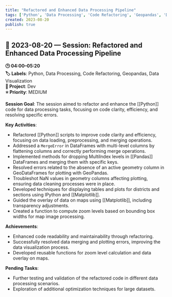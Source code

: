 ```yaml
---
title: "Refactored and Enhanced Data Processing Pipeline"
tags: ['Python', 'Data Processing', 'Code Refactoring', 'Geopandas', 'Data Visualization']
created: 2023-08-20
publish: true
---
```


## 📅 2023-08-20 — Session: Refactored and Enhanced Data Processing Pipeline

**🕒 04:00–05:20**  
**🏷️ Labels**: Python, Data Processing, Code Refactoring, Geopandas, Data Visualization  
**📂 Project**: Dev  
**⭐ Priority**: MEDIUM  


**Session Goal**: The session aimed to refactor and enhance the [[Python]] code for data processing tasks, focusing on code clarity, efficiency, and resolving specific errors.

**Key Activities**:
- Refactored [[Python]] scripts to improve code clarity and efficiency, focusing on data loading, preprocessing, and merging operations.
- Addressed a `MergeError` in DataFrames with multi-level columns by flattening columns and correctly performing merge operations.
- Implemented methods for dropping MultiIndex levels in [[Pandas]] DataFrames and merging them with specific keys.
- Resolved errors related to the absence of an active geometry column in GeoDataFrames for plotting with GeoPandas.
- Troubleshot NaN values in geometry columns affecting plotting, ensuring data cleaning processes were in place.
- Developed techniques for displaying tables and plots for districts and sections using IPython and [[Matplotlib]].
- Guided the overlay of data on maps using [[Matplotlib]], including transparency adjustments.
- Created a function to compute zoom levels based on bounding box widths for map image processing.

**Achievements**:
- Enhanced code readability and maintainability through refactoring.
- Successfully resolved data merging and plotting errors, improving the data visualization process.
- Developed reusable functions for zoom level calculation and data overlay on maps.

**Pending Tasks**:
- Further testing and validation of the refactored code in different data processing scenarios.
- Exploration of additional optimization techniques for large datasets.
